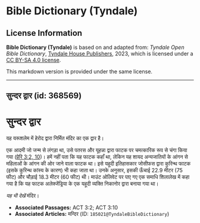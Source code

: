 # Bible Dictionary (Tyndale)

## License Information

**Bible Dictionary (Tyndale)** is based on and adapted from: _Tyndale Open Bible Dictionary_, [Tyndale House Publishers](https://tyndaleopenresources.com/), 2023, which is licensed under a [CC BY-SA 4.0 license](https://creativecommons.org/licenses/by-sa/4.0/legalcode.en).

This markdown version is provided under the same license.



--------------------------------

## सुन्दर द्वार (id: 368569)

सुन्दर द्वार
============

यह यरूशलेम में हेरोद द्वारा निर्मित मंदिर का एक द्वार है।

एक आदमी जो जन्म से लंगड़ा था, उसे पतरस और यूहन्ना द्वारा फाटक पर चमत्कारिक रूप से चंगा किया गया ([प्रेरि 3:2, 10](https://ref.ly/Acts3:2,Acts3:10))। हमें नहीं पता कि यह फाटक कहाँ था, लेकिन यह शायद अन्यजातियों के आंगन से महिलाओं के आंगन की ओर जाने वाला फाटक था। इसे यहूदी इतिहासकार जोसीफस द्वारा कुरिन्थ फाटक (इसके कुरिन्थ कांस्य के कारण) भी कहा जाता था। उनके अनुसार, इसकी ऊँचाई 22\.9 मीटर (75 फीट) और चौड़ाई 18\.3 मीटर (60 फीट) थी। माउंट ओलिवेट पर पाए गए एक समाधि शिलालेख में कहा गया है कि यह फाटक अलेक्जेंड्रिया के एक यहूदी व्यक्ति निकानोर द्वारा बनाया गया था।

*यह भी देखें* मंदिर।

* **Associated Passages:** ACT 3:2; ACT 3:10
* **Associated Articles:** मन्दिर (ID: `185021@TyndaleBibleDictionary`)

